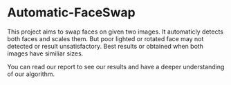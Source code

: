 # Automatic-FaceSwap
This project aims to swap faces on given two images. It automaticly detects both faces and scales them.
But poor lighted or rotated face may not detected or result unsatisfactory. 
Best results or obtained when both images have similiar sizes.

You can read our report to see our results and have a deeper understanding of our algorithm.

